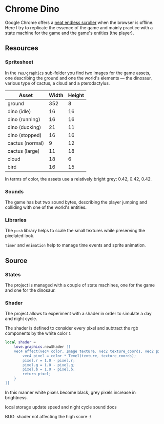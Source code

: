 # Chrome Dino

Google Chrome offers a [neat endless scroller](https://en.wikipedia.org/wiki/Dinosaur_Game) when the browser is offline. Here I try to replicate the essence of the game and mainly practice with a state machine for the game and the game's entities (the player).

## Resources

### Spritesheet

In the `res/graphics` sub-folder you find two images for the game assets, one describing the ground and one the world's elements — the dinosaur, various type of cactus, a cloud and a pterodactylus.

| Asset           | Width | Height |
| --------------- | ----- | ------ |
| ground          | 352   | 8      |
| dino (idle)     | 16    | 16     |
| dino (running)  | 16    | 16     |
| dino (ducking)  | 21    | 11     |
| dino (stopped)  | 16    | 16     |
| cactus (normal) | 9     | 12     |
| cactus (large)  | 11    | 18     |
| cloud           | 18    | 6      |
| bird            | 16    | 15     |

In terms of color, the assets use a relatively bright grey: 0.42, 0.42, 0.42.

### Sounds

The game has but two sound bytes, describing the player jumping and colliding with one of the world's entities.

### Libraries

The `push` library helps to scale the small textures while preserving the pixelated look.

`Timer` and `Animation` help to manage time events and sprite animation.

## Source

### States

The project is managed with a couple of state machines, one for the game and one for the dinosaur.

### Shader

The project allows to experiment with a shader in order to simulate a day and night cycle.

The shader is defined to consider every pixel and subtract the rgb components by the white color `1`

```lua
local shader =
    love.graphics.newShader [[
    vec4 effect(vec4 color, Image texture, vec2 texture_coords, vec2 pixel_coords){
        vec4 pixel = color * Texel(texture, texture_coords);
        pixel.r = 1.0 - pixel.r;
        pixel.g = 1.0 - pixel.g;
        pixel.b = 1.0 - pixel.b;
        return pixel;
    }
]]

```

In this manner white pixels become black, grey pixels increase in brightness.

local storage
update speed and night cycle
sound
docs

BUG: shader not affecting the high score :/
